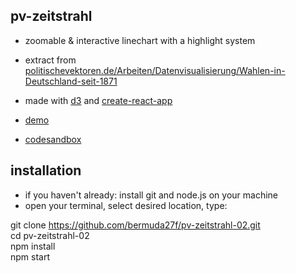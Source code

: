 ## pv-zeitstrahl

- zoomable & interactive linechart with a highlight system  
- extract from [politischevektoren.de/Arbeiten/Datenvisualisierung/Wahlen-in-Deutschland-seit-1871](https://politischevektoren.de/Arbeiten/Datenvisualisierung/Wahlen-in-Deutschland-seit-1871)

- made with [d3](https://github.com/d3/d3) and [create-react-app](https://github.com/facebook/create-react-app)  
- [demo](https://bermuda27f.github.io/pv-zeitstrahl-02/)
- [codesandbox](https://codesandbox.io/s/pv-zeitstrahl-6kzjmt)

## installation

- if you haven't already: install git and node.js on your machine
- open your terminal, select desired location, type: 

git clone https://github.com/bermuda27f/pv-zeitstrahl-02.git  
cd pv-zeitstrahl-02  
npm install  
npm start  
